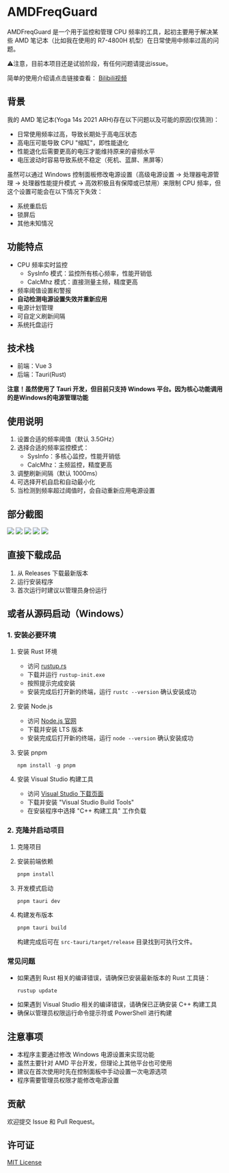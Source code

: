 # AMDFreqGuard

AMDFreqGuard 是一个用于监控和管理 CPU 频率的工具，起初主要用于解决某些 AMD 笔记本（比如我在使用的 R7-4800H 机型）在日常使用中频率过高的问题。

⚠注意，目前本项目还是试验阶段，有任何问题请提出issue。

简单的使用介绍请点击链接查看：
[Bilibili视频](https://www.bilibili.com/video/BV1L1AmebE3D)


## 背景

我的 AMD 笔记本(Yoga 14s 2021 ARH)存在以下问题以及可能的原因(仅猜测)：
- 日常使用频率过高，导致长期处于高电压状态
- 高电压可能导致 CPU "缩缸"，即性能退化
- 性能退化后需要更高的电压才能维持原来的睿频水平
- 电压波动时容易导致系统不稳定（死机、蓝屏、黑屏等）

虽然可以通过 Windows 控制面板修改电源设置（高级电源设置 -> 处理器电源管理 -> 处理器性能提升模式 -> 高效积极且有保障或已禁用）来限制 CPU 频率，但这个设置可能会在以下情况下失效：
- 系统重启后
- 锁屏后
- 其他未知情况

## 功能特点

- CPU 频率实时监控
  - SysInfo 模式：监控所有核心频率，性能开销低
  - CalcMhz 模式：直接测量主频，精度更高
- 频率阈值设置和警报
- **自动检测电源设置失效并重新应用**
- 电源计划管理
- 可自定义刷新间隔
- 系统托盘运行

## 技术栈

- 前端：Vue 3
- 后端：Tauri(Rust)

**注意！虽然使用了 Tauri 开发，但目前只支持 Windows 平台。因为核心功能调用的是Windows的电源管理功能**

## 使用说明

1. 设置合适的频率阈值（默认 3.5GHz）
2. 选择合适的频率监控模式：
   - SysInfo：多核心监控，性能开销低
   - CalcMhz：主频监控，精度更高
3. 调整刷新间隔（默认 1000ms）
4. 可选择开机自启和自动最小化
5. 当检测到频率超过阈值时，会自动重新应用电源设置

## 部分截图
![](./assets/1.png)
![](./assets/2.png)
![](./assets/3.png)
![](./assets/4.png)
![](./assets/5.png)


## 直接下载成品

1. 从 Releases 下载最新版本
2. 运行安装程序
3. 首次运行时建议以管理员身份运行

## 或者从源码启动（Windows）

### 1. 安装必要环境

1. 安装 Rust 环境
   - 访问 [rustup.rs](https://rustup.rs/)
   - 下载并运行 `rustup-init.exe`
   - 按照提示完成安装
   - 安装完成后打开新的终端，运行 `rustc --version` 确认安装成功

2. 安装 Node.js
   - 访问 [Node.js 官网](https://nodejs.org/)
   - 下载并安装 LTS 版本
   - 安装完成后打开新的终端，运行 `node --version` 确认安装成功

3. 安装 pnpm
   ```powershell
   npm install -g pnpm
   ```

4. 安装 Visual Studio 构建工具
   - 访问 [Visual Studio 下载页面](https://visualstudio.microsoft.com/downloads/)
   - 下载并安装 "Visual Studio Build Tools"
   - 在安装程序中选择 "C++ 构建工具" 工作负载

### 2. 克隆并启动项目

1. 克隆项目

2. 安装前端依赖
   ```powershell
   pnpm install
   ```

3. 开发模式启动
   ```powershell
   pnpm tauri dev
   ```

4. 构建发布版本
   ```powershell
   pnpm tauri build
   ```
   构建完成后可在 `src-tauri/target/release` 目录找到可执行文件。

### 常见问题

- 如果遇到 Rust 相关的编译错误，请确保已安装最新版本的 Rust 工具链：
  ```powershell
  rustup update
  ```
- 如果遇到 Visual Studio 相关的编译错误，请确保已正确安装 C++ 构建工具
- 确保以管理员权限运行命令提示符或 PowerShell 进行构建

## 注意事项

- 本程序主要通过修改 Windows 电源设置来实现功能
- 虽然主要针对 AMD 平台开发，但理论上其他平台也可使用
- 建议在首次使用时先在控制面板中手动设置一次电源选项
- 程序需要管理员权限才能修改电源设置

## 贡献

欢迎提交 Issue 和 Pull Request。

## 许可证

[MIT License](LICENSE)
